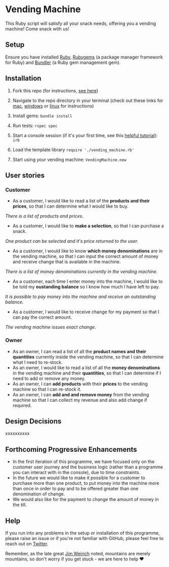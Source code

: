 # Vending Machine

This Ruby script will satisfy all your snack needs, offering you a vending machine! Come snack with us!

## Setup 

Ensure you have installed [Ruby](https://www.ruby-lang.org/en/downloads/), [Rubygems](https://rubygems.org/pages/download) (a package manager framework for Ruby) and [Bundler](https://bundler.io/) (a Ruby gem management gem).

## Installation 
1. Fork this repo (for instructions, [see here](https://help.github.com/en/articles/fork-a-repo))

1. Navigate to the repo directory in your terminal (check out these links for [mac](https://www.imore.com/how-use-terminal-mac-when-you-have-no-idea-where-start), [windows](https://www.lifewire.com/command-prompt-2625840) or [linux](https://www.howtogeek.com/140679/beginner-geek-how-to-start-using-the-linux-terminal/) for instructions)

1. Install gems: ```bundle install```

1. Run tests: ```rspec spec```

1. Start a console session (if it's your first time, see this [helpful tutorial](https://www.digitalocean.com/community/tutorials/how-to-use-irb-to-explore-ruby)): ```irb```

1. Load the template library ```require './vending_machine.rb'```

1. Start using your vending machine: ```VendingMachine.new```

## User stories

### Customer
* As a customer, I would like to read a list of the **products and their prices**, so that I can determine what I would like to buy. 

*There is a list of products and prices.*

* As a customer, I would like to **make a selection**, so that I can purchase a snack. 

*One product can be selected and it's price returned to the user.*

* As a customer, I would like to know **which money denominations** are in the vending machine, so that I can input the correct amount of money and receive change that is available in the machine. 

*There is a list of money denominations currently in the vending machine.*

* As a customer, each time I enter money into the machine, I would like to be told my **oustanding balance** so I know how much I have left to pay. 

*It is possible to pay money into the machine and receive an outstanding balance.*

* As a customer, I would like to receive change for my payment so that I can pay the correct amount.

*The vending machine issues exact change.*

### Owner
* As an owner, I can read a list of all the **product names and their quantities** currently inside the vending machine, so that I can determine what I need to re-stock.
* As an owner, I would like to read a list of all the **money denominations** in the vending machine and their **quantities**, so that I can determine if I need to add or remove any money.
* As an owner, I can **add products** with their **prices** to the vending machine so that I can re-stock it.
* As an owner, I can **add and and remove money** from the vending machine so that I can collect my revenue and also add change if required.

## Design Decisions
xxxxxxxxxx

## Forthcoming Progressive Enhancements
* In the first iteration of this programme, we have focused only on the customer user journey and the business logic (rather than a programme you can interact with in the console), due to time constraints.
* In the future we would like to make it possible for a customer to purchase more than one product, to put money into the machine more than once in order to pay and to be offered greater than one denomination of change. 
* We would also like for the payment to change the amount of money in the till.

## Help
If you run into any problems in the setup or installation of this programme, please raise an issue or if you're not familiar with GitHub, please feel free to reach out on [Twitter](https://twitter.com/a_adewusi). 

Remember, as the late great [Jim Weirich](https://github.com/benlangfeld/ruby-koans/blob/master/README.rdoc) noted, mountains are merely mountains, so don't worry if you get stuck - we are here to help :heart:
